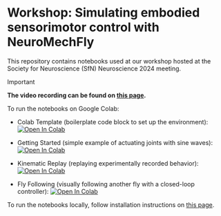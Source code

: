 # Workshop: Simulating embodied sensorimotor control with NeuroMechFly

This repository contains notebooks used at our workshop hosted at the Society for Neuroscience (SfN) Neuroscience 2024 meeting.

> [!IMPORTANT]
> **The video recording can be found on [this page](https://neuromechfly.org/workshop.html).**

To run the notebooks on Google Colab:
- Colab Template (boilerplate code block to set up the environment): <a target="_blank" href="https://colab.research.google.com/github/NeLy-EPFL/neuromechfly-workshop/blob/main/0_colab_template.ipynb">
  <img src="https://colab.research.google.com/assets/colab-badge.svg" alt="Open In Colab"/>
</a>

- Getting Started (simple example of actuating joints with sine waves): <a target="_blank" href="https://colab.research.google.com/github/NeLy-EPFL/neuromechfly-workshop/blob/main/1_getting_started.ipynb">
  <img src="https://colab.research.google.com/assets/colab-badge.svg" alt="Open In Colab"/>
</a>

- Kinematic Replay (replaying experimentally recorded behavior): <a target="_blank" href="https://colab.research.google.com/github/NeLy-EPFL/neuromechfly-workshop/blob/main/2_kinematic_replay.ipynb">
  <img src="https://colab.research.google.com/assets/colab-badge.svg" alt="Open In Colab"/>
</a>

- Fly Following (visually following another fly with a closed-loop controller): <a target="_blank" href="https://colab.research.google.com/github/NeLy-EPFL/neuromechfly-workshop/blob/main/3_fly_following.ipynb">
  <img src="https://colab.research.google.com/assets/colab-badge.svg" alt="Open In Colab"/>
</a>

To run the notebooks locally, follow installation instructions on [this page](https://neuromechfly.org/installation.html).
